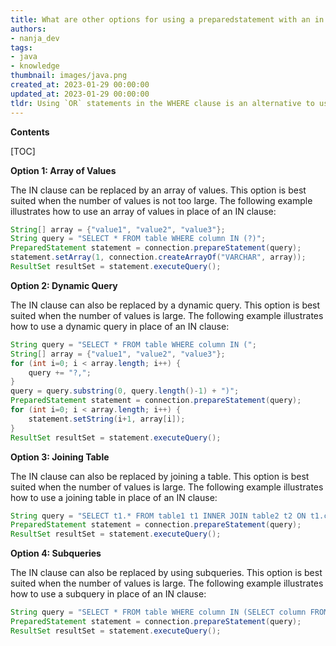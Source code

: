 ```yaml
---
title: What are other options for using a preparedstatement with an in clause?
authors:
- nanja_dev
tags:
- java
- knowledge
thumbnail: images/java.png
created_at: 2023-01-29 00:00:00
updated_at: 2023-01-29 00:00:00
tldr: Using `OR` statements in the WHERE clause is an alternative to using a PreparedStatement IN clause in Java.
---
```


**Contents**

[TOC]

**Option 1: Array of Values**

The IN clause can be replaced by an array of values. This option is best suited when the number of values is not too large. The following example illustrates how to use an array of values in place of an IN clause:

```java
String[] array = {"value1", "value2", "value3"};
String query = "SELECT * FROM table WHERE column IN (?)";
PreparedStatement statement = connection.prepareStatement(query);
statement.setArray(1, connection.createArrayOf("VARCHAR", array));
ResultSet resultSet = statement.executeQuery();
```

**Option 2: Dynamic Query**

The IN clause can also be replaced by a dynamic query. This option is best suited when the number of values is large. The following example illustrates how to use a dynamic query in place of an IN clause:

```java
String query = "SELECT * FROM table WHERE column IN (";
String[] array = {"value1", "value2", "value3"};
for (int i=0; i < array.length; i++) {
    query += "?,";
}
query = query.substring(0, query.length()-1) + ")";
PreparedStatement statement = connection.prepareStatement(query);
for (int i=0; i < array.length; i++) {
    statement.setString(i+1, array[i]);
}
ResultSet resultSet = statement.executeQuery();
```

**Option 3: Joining Table**

The IN clause can also be replaced by joining a table. This option is best suited when the number of values is large. The following example illustrates how to use a joining table in place of an IN clause:

```java
String query = "SELECT t1.* FROM table1 t1 INNER JOIN table2 t2 ON t1.column = t2.column";
PreparedStatement statement = connection.prepareStatement(query);
ResultSet resultSet = statement.executeQuery();
```

**Option 4: Subqueries**

The IN clause can also be replaced by using subqueries. This option is best suited when the number of values is large. The following example illustrates how to use a subquery in place of an IN clause:

```java
String query = "SELECT * FROM table WHERE column IN (SELECT column FROM table2)";
PreparedStatement statement = connection.prepareStatement(query);
ResultSet resultSet = statement.executeQuery();
```
